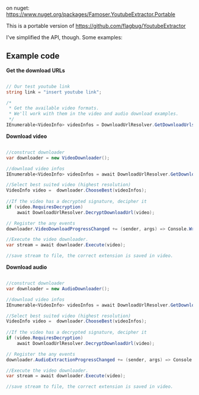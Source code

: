 on nuget: https://www.nuget.org/packages/Famoser.YoutubeExtractor.Portable

This is a portable version of https://github.com/flagbug/YoutubeExtractor

I've simplified the API, though. Some examples:

## Example code

**Get the download URLs**

```c#

// Our test youtube link
string link = "insert youtube link";

/*
 * Get the available video formats.
 * We'll work with them in the video and audio download examples.
 */
IEnumerable<VideoInfo> videoInfos = DownloadUrlResolver.GetDownloadUrls(link);

```

**Download video**

```c#

//construct downloader
var downloader = new VideoDownloader();

//download video infos
IEnumerable<VideoInfo> videoInfos = await DownloadUrlResolver.GetDownloadUrlsAsync("https://www.youtube.com/watch?v=vxMxYgkUcdU");

//Select best suited video (highest resolution)
VideoInfo video =  downloader.ChooseBest(videoInfos);
  
//If the video has a decrypted signature, decipher it
if (video.RequiresDecryption)
    await DownloadUrlResolver.DecryptDownloadUrl(video);

// Register the any events
downloader.VideoDownloadProgressChanged += (sender, args) => Console.WriteLine(args.ProgressPercentage);

//Execute the video downloader.
var stream = await downloader.Execute(video);

//save stream to file, the correct extension is saved in video.

```

**Download audio**

```c#

//construct downloader
var downloader = new AudioDownloader();

//download video infos
IEnumerable<VideoInfo> videoInfos = await DownloadUrlResolver.GetDownloadUrlsAsync("https://www.youtube.com/watch?v=vxMxYgkUcdU");

//Select best suited video (highest resolution)
VideoInfo video =  downloader.ChooseBest(videoInfos);
  
//If the video has a decrypted signature, decipher it
if (video.RequiresDecryption)
    await DownloadUrlResolver.DecryptDownloadUrl(video);

// Register the any events
downloader.AudioExtractionProgressChanged += (sender, args) => Console.WriteLine(args.ProgressPercentage);

//Execute the video downloader.
var stream = await downloader.Execute(video);

//save stream to file, the correct extension is saved in video.

```
